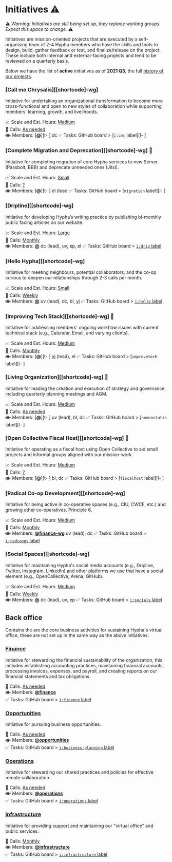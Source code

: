 # Initiatives ⚠️

⚠️ _Warning: Initiatives are still being set up, they replace working groups. Expect this space to change._ ⚠️

Initiatives are mission-oriented projects that are executed by a self-organising team of 2-4 Hypha members who have the skills and tools to design, build, gather feedback or test, and finalize/release on the project. These include both internal and external-facing projects and tend to be reviewed on a quarterly basis. 

Below we have the list of **active** initiatives as of **2021 Q3**, the full [history of our projects][projects].

### [Call me Chrysalis][[shortcode]-wg]

Initiative for undertaking an organizational transformation to become more cross-functional and open to new styles of collaboration while supporting  members' learning, growth, and livelihoods.

📈 Scale and Est. Hours: [Medium][hours]  
📅 Calls: [As needed][calendar]  
👪 Members: [**@**][t- ]  dc
✅ Tasks: GitHub board > [`i:cmc` label][l- ]  

### [Complete Migration and Deprecation][[shortcode]-wg] 📝

Initiative for completing migration of core Hypha services to new Server (Passbolt, BBB) and deprecate unneeded ones (Jitsi).

📈 Scale and Est. Hours: [Small][hours]  
📅 Calls: [?][calendar]  
👪 Members: [**@**][t- ]  el (lead
✅ Tasks: GitHub board > [`migration` label][l- ]  

### [Dripline][[shortcode]-wg]

Initiative for developing Hypha’s writing practice by publishing bi-monthly public facing articles on our website.

📈 Scale and Est. Hours: [Large][hours]  
📅 Calls: [Monthly][calendar]   
👪 Members: [**@**][t-fin] dc (lead), uv, ep, el
✅ Tasks: GitHub board > [`i:drip` label][l-fin]  

### [Hello Hypha][[shortcode]-wg]

Initiative for meeting neighbours, potential collaborators, and the co-op curious to deepen our relationships through 2-3 calls per month.

📈 Scale and Est. Hours: [Small][hours]  
📅 Calls: [Weekly][calendar]   
👪 Members: [**@**][t-fin]  uv (lead), dc, bl, yj
✅ Tasks: GitHub board > [`i:hello` label][l-fin] 

### [Improving Tech Stack][[shortcode]-wg] 📝

Initiative for addressing members' ongoing workflow issues with current technical stack (e.g., Calendar, Email, and varying clients).

📈 Scale and Est. Hours: [Medium][hours]  
📅 Calls: [Monthly][calendar]  
👪 Members: [**@**][t- ] yj (lead), el 
✅ Tasks: GitHub board > [`improvetech` label][l- ]  

### [Living Organization][[shortcode]-wg] 📝

Initiative for leading the creation and execution of strategy and governance, including quarterly planning meetings and AGM.

📈 Scale and Est. Hours: [Medium][hours]  
📅 Calls: [As needed][calendar]  
👪 Members: [**@**][t- ] uv (lead), bl, dc
✅ Tasks: GitHub board > [`homeostatis` label][l- ]  

### [Open Collective Fiscal Host][[shortcode]-wg] 📝

Initiative for operating as a fiscal host using Open Collective to aid small projects and informal groups aligned with our mission-work. 

📈 Scale and Est. Hours: [Medium][hours]  
📅 Calls: [?][calendar]  
👪 Members: [**@**][t- ] bl, dc
✅ Tasks: GitHub board > [`fiscalhost` label][l- ]  

### [Radical Co-op Development][[shortcode]-wg]

Initiative for being active in co-operative spaces (e.g., CIU, CWCF, etc.) and growing other co-operatives. Principle 6. 

📈 Scale and Est. Hours: [Medium][hours]  
📅 Calls: [Monthly][calendar]   
👪 Members: [**@finance-wg**][t-fin]  uv (lead), dc
✅ Tasks: GitHub board > [`i:radcoops` label][l-fin] 

### [Social Spaces][[shortcode]-wg]

Initiative for maintaining Hypha's social media accounts (e.g., Dripline, Twitter, Instagram, LinkedIn) and other platforms we use that have a social element (e.g., OpenCollective, Arena, GitHub).

📈 Scale and Est. Hours: [Medium][hours]  
📅 Calls: [Weekly][calendar]   
👪 Members: [**@**][t-fin]  dc (lead), uv, ep
✅ Tasks: GitHub board > [`i:socials` label][l-fin] 


## Back office 

Contains the are the core business activities for sustaining Hypha's virtual office, these are not set up in the same way as the above initiatives:

### [Finance][fin-wg]

Initiative for stewarding the financial sustainability of the organization, this includes establishing accounting practices, maintaining financial accounts, processing invoices, expenses, and payroll, and creating reports on our financial statements and tax obligations.

📅 Calls: [As needed][calendar]   
👪 Members: [**@finance**][t-fin]  
✅ Tasks: GitHub board > [`i:finance` label][l-fin]  

### [Opportunities][biz-wg]

Initiative for pursuing business opportunities.

📅 Calls: [As needed][calendar]  
👪 Members: [**@opportunities**][t-biz]  
✅ Tasks: GitHub board > [`i:business-planning` label][l-biz]  

### [Operations][ops-wg]

Initiative for stewarding our shared practices and policies for effective remote collaboration.

📅 Calls: [As needed][calendar]  
👪 Members: [**@operations**][t-ops]  
✅ Tasks: GitHub board > [`i:operations` label][l-ops]  

### [Infrastructure][inf-wg]

Initiative for providing support and maintaining our "virtual office" and public services.

📅 Calls: [Monthly][calendar]   
👪 Members: [**@infrastructure**][t-inf]  
✅ Tasks: GitHub board > [`i:infrastructure` label][l-inf]  



<!-- Links: Important -->
[calendar]: https://link.hypha.coop/calendar
[projects]: https://link.hypha.coop/projects
[hours]: https://link.hypha.coop/hours


<!-- Links: Working Groups -->
[biz-wg]: https://link.hypha.coop/biz-wg
[fin-wg]: https://link.hypha.coop/fin-wg
[gov-wg]: https://link.hypha.coop/gov-wg
[ops-wg]: https://link.hypha.coop/ops-wg
[inf-wg]: https://link.hypha.coop/inf-wg

[l-biz]: https://github.com/orgs/hyphacoop/projects/2?card_filter_query=label:"wg:business-planning"
[l-fin]: https://github.com/orgs/hyphacoop/projects/2?card_filter_query=label:"wg:finance"
[l-gov]: https://github.com/orgs/hyphacoop/projects/2?card_filter_query=label:"wg:governance"
[l-ops]: https://github.com/orgs/hyphacoop/projects/2?card_filter_query=label:"wg:operations"
[l-inf]: https://github.com/orgs/hyphacoop/projects/2?card_filter_query=label:"wg:infrastructure"

[t-biz]: https://github.com/orgs/hyphacoop/teams/business-planning-wg/members
[t-fin]: https://github.com/orgs/hyphacoop/teams/finance-wg/members
[t-gov]: https://github.com/orgs/hyphacoop/teams/governance-wg/members 
[t-ops]: https://github.com/orgs/hyphacoop/teams/operations-wg/members
[t-inf]: https://github.com/orgs/hyphacoop/teams/infrastructure-wg/members
